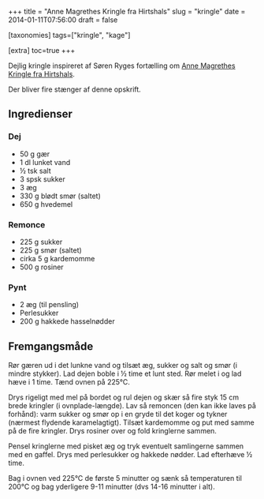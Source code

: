 +++
title = "Anne Magrethes Kringle fra Hirtshals"
slug  = "kringle"
date  = 2014-01-11T07:56:00
draft = false

[taxonomies]
tags=["kringle", "kage"]

[extra]
toc=true
+++

Dejlig kringle inspireret af Søren Ryges fortælling om [Anne Magrethes Kringle
fra
Hirtshals](http://politiken.dk/mad/ECE1199893/soeren-ryge-og-den-mest-vidunderlige-kringle-verden-har-smagt/).

Der bliver fire stænger af denne opskrift.

## Ingredienser

### Dej

- 50 g gær
- 1 dl lunket vand
- ½ tsk salt
- 3 spsk sukker
- 3 æg
- 330 g blødt smør (saltet)
- 650 g hvedemel

### Remonce

- 225 g sukker
- 225 g smør (saltet)
- cirka 5 g kardemomme
- 500 g rosiner

### Pynt
        
- 2 æg (til pensling)
- Perlesukker
- 200 g hakkede hasselnødder

## Fremgangsmåde

Rør gæren ud i det lunkne vand og tilsæt æg, sukker og salt og smør (i mindre
stykker). Lad dejen boble i ½ time et lunt sted. Rør melet i og lad hæve i 1
time. Tænd ovnen på 225°C.

Drys rigeligt med mel på bordet og rul dejen og skær så fire styk 15 cm brede
kringler (i ovnplade-længde). Lav så remoncen (den kan ikke laves på forhånd):
varm sukker og smør op i en gryde til det koger og tykner (nærmest flydende
karamelagtigt). Tilsæt kardemomme og put med samme på de fire kringler. Drys
rosiner over og fold kringlerne sammen.

Pensel kringlerne med pisket æg og tryk eventuelt samlingerne sammen med en
gaffel. Drys med perlesukker og hakkede nødder. Lad efterhæve ½ time.

Bag i ovnen ved 225°C de første 5 minutter og sænk så temperaturen til 200°C og
bag yderligere 9-11 minutter (dvs 14-16 minutter i alt).
